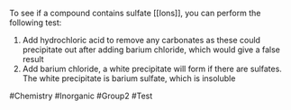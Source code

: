 To see if a compound contains sulfate [[Ions]], you can perform the following test:
1. Add hydrochloric acid to remove any carbonates as these could precipitate out after adding barium chloride, which would give a false result
2. Add barium chloride, a white precipitate will form if there are sulfates. The white precipitate is barium sulfate, which is insoluble 

#Chemistry #Inorganic #Group2 #Test